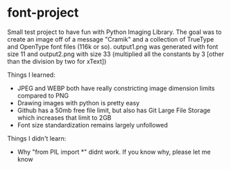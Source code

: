 # font-project
 
Small test project to have fun with Python Imaging Library. The goal was to create an image off of a message "Cramik" and a collection of TrueType and OpenType font files (116k or so). output1.png was generated with font size 11 and output2.png with size 33 (multiplied all the constants by 3 [other than the division by two for xText])

Things I learned:
- JPEG and WEBP both have really constricting image dimension limits compared to PNG
- Drawing images with python is pretty easy
- Github has a 50mb free file limit, but also has Git Large File Storage which increases that limit to 2GB
- Font size standardization remains largely unfollowed

Things I didn't learn:
- Why "from PIL import *" didnt work. If you know why, please let me know